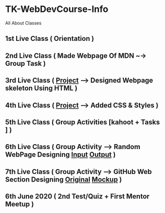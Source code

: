 # TK-WebDevCourse-Info
All About Classes

## 1st Live Class ( Orientation )

## 2nd Live Class ( Made Webpage Of MDN  ~-> Group Task )

## 3rd Live Class ( [Project](https://sami-ul-haq.github.io/week3-4-class-project/) --> Designed Webpage skeleton Using HTML )

## 4th Live Class ( [Project](https://sami-ul-haq.github.io/week3-4-class-project/) --> Added CSS & Styles )

## 5th Live Class ( Group Activities [kahoot + Tasks ] )

## 6th Live Class ( Group Activity --> Random WebPage Designing [Input](https://www.aztecchocolateshop.com/corporate-gifting) [Output](https://sami-ul-haq.github.io/TK-6thClass-Task/)  )

## 7th Live Class ( Group Activity --> GitHub Web Section Designing [Original](https://github.com/) [Mockup](https://sami-ul-haq.github.io/github-section-designing-tk/)  )

## 6th June 2020 ( 2nd Test/Quiz  + **First Mentor Meetup** )




